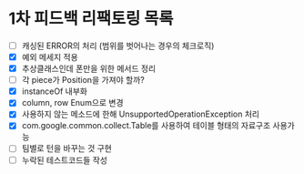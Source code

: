 # 1차 피드백 리팩토링 목록

- [ ] 캐싱된 ERROR의 처리 (범위를 벗어나는 경우의 체크로직)
- [x] 예외 메세지 적용
- [x] 추상클래스인데 폰만을 위한 메서드 정리
- [ ] 각 piece가 Position을 가져야 할까?
- [x] instanceOf 내부화
- [x] column, row Enum으로 변경
- [x] 사용하지 않는 메소드에 한해 UnsupportedOperationException 처리
- [x] com.google.common.collect.Table를 사용하여 테이블 형태의 자료구조 사용가능
- [ ] 팀별로 턴을 바꾸는 것 구현
- [ ] 누락된 테스트코드들 작성